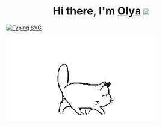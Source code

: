 <h1 align="center">Hi there, I'm <a href="https://github.com/Olya-Leb" target="_blank">Olya</a> 
<img src="https://github.com/blackcater/blackcater/raw/main/images/Hi.gif" height="32"/></h1>

<a href="https://git.io/typing-svg"><img src="https://readme-typing-svg.herokuapp.com?font=Fira+Code&weight=300&size=30&pause=1000&color=F76CDD&background=FFA2F46C&center=true&vCenter=true&width=910&lines=Student" alt="Typing SVG" /></a>

<img src="https://github.com/Olya-Leb/Olya-Leb/blob/main/cat.gif" alt="The Unlimited" widht="1000">
<img src="https://komarev.com/ghpvc/?username=Olya-Leb&color=lightgrey&style=plastic" alt=""/>
